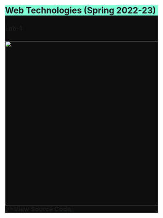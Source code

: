 <div style="background-color: rgb(15, 14, 14);">
<h1 style="background-color: aquamarine;">Web Technologies (Spring 2022-23)</h2>
<div>
<h2>Lab-1:<h2> 
<img src="https://raw.githubusercontent.com/ov1faruk/Web_Technologies/main/lab1/Resume_Labtask1.png" height="540px" width="1920px" alt="">
<a href="https://github.com/ov1faruk/Web_Technologies/blob/main/lab1/lab1(RESUME).html">>>View Source Code</a>
</div>
</div>
